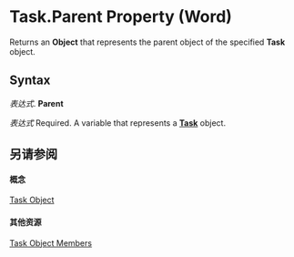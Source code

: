 
# Task.Parent Property (Word)

Returns an  **Object** that represents the parent object of the specified **Task** object.


## Syntax

 _表达式_. **Parent**

 _表达式_ Required. A variable that represents a **[Task](8802fcd5-0947-2ea0-308a-376077633e34.md)** object.


## 另请参阅


#### 概念


[Task Object](8802fcd5-0947-2ea0-308a-376077633e34.md)
#### 其他资源


[Task Object Members](http://msdn.microsoft.com/library/0697f813-7087-e031-9ad0-a11a0969c201%28Office.15%29.aspx)